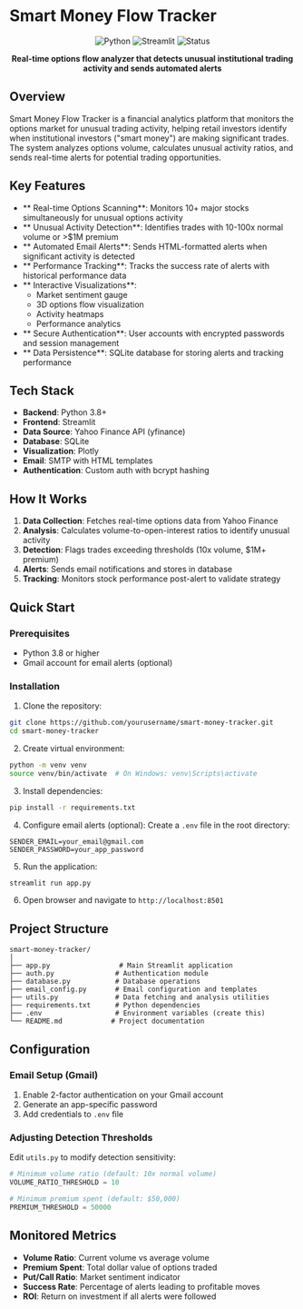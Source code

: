 # Smart Money Flow Tracker

<p align="center">
  <img src="https://img.shields.io/badge/Python-3.8+-blue.svg" alt="Python">
  <img src="https://img.shields.io/badge/Streamlit-1.29.0-red.svg" alt="Streamlit">
  <img src="https://img.shields.io/badge/Status-Active-success.svg" alt="Status">
</p>

<p align="center">
  <strong>Real-time options flow analyzer that detects unusual institutional trading activity and sends automated alerts</strong>
</p>

##  Overview

Smart Money Flow Tracker is a financial analytics platform that monitors the options market for unusual trading activity, helping retail investors identify when institutional investors ("smart money") are making significant trades. The system analyzes options volume, calculates unusual activity ratios, and sends real-time alerts for potential trading opportunities.

##  Key Features

- ** Real-time Options Scanning**: Monitors 10+ major stocks simultaneously for unusual options activity
- ** Unusual Activity Detection**: Identifies trades with 10-100x normal volume or >$1M premium
- ** Automated Email Alerts**: Sends HTML-formatted alerts when significant activity is detected
- ** Performance Tracking**: Tracks the success rate of alerts with historical performance data
- ** Interactive Visualizations**: 
  - Market sentiment gauge
  - 3D options flow visualization
  - Activity heatmaps
  - Performance analytics
- ** Secure Authentication**: User accounts with encrypted passwords and session management
- ** Data Persistence**: SQLite database for storing alerts and tracking performance

##  Tech Stack

- **Backend**: Python 3.8+
- **Frontend**: Streamlit
- **Data Source**: Yahoo Finance API (yfinance)
- **Database**: SQLite
- **Visualization**: Plotly
- **Email**: SMTP with HTML templates
- **Authentication**: Custom auth with bcrypt hashing

##  How It Works

1. **Data Collection**: Fetches real-time options data from Yahoo Finance
2. **Analysis**: Calculates volume-to-open-interest ratios to identify unusual activity
3. **Detection**: Flags trades exceeding thresholds (10x volume, $1M+ premium)
4. **Alerts**: Sends email notifications and stores in database
5. **Tracking**: Monitors stock performance post-alert to validate strategy

##  Quick Start

### Prerequisites

- Python 3.8 or higher
- Gmail account for email alerts (optional)

### Installation

1. Clone the repository:
```bash
git clone https://github.com/yourusername/smart-money-tracker.git
cd smart-money-tracker
```

2. Create virtual environment:
```bash
python -m venv venv
source venv/bin/activate  # On Windows: venv\Scripts\activate
```

3. Install dependencies:
```bash
pip install -r requirements.txt
```

4. Configure email alerts (optional):
Create a `.env` file in the root directory:
```env
SENDER_EMAIL=your_email@gmail.com
SENDER_PASSWORD=your_app_password
```

5. Run the application:
```bash
streamlit run app.py
```

6. Open browser and navigate to `http://localhost:8501`

##  Project Structure

```
smart-money-tracker/
│
├── app.py                 # Main Streamlit application
├── auth.py               # Authentication module
├── database.py           # Database operations
├── email_config.py       # Email configuration and templates
├── utils.py              # Data fetching and analysis utilities
├── requirements.txt      # Python dependencies
├── .env                  # Environment variables (create this)
└── README.md            # Project documentation
```

##  Configuration

### Email Setup (Gmail)

1. Enable 2-factor authentication on your Gmail account
2. Generate an app-specific password
3. Add credentials to `.env` file

### Adjusting Detection Thresholds

Edit `utils.py` to modify detection sensitivity:

```python
# Minimum volume ratio (default: 10x normal volume)
VOLUME_RATIO_THRESHOLD = 10

# Minimum premium spent (default: $50,000)
PREMIUM_THRESHOLD = 50000
```

##  Monitored Metrics

- **Volume Ratio**: Current volume vs average volume
- **Premium Spent**: Total dollar value of options traded
- **Put/Call Ratio**: Market sentiment indicator
- **Success Rate**: Percentage of alerts leading to profitable moves
- **ROI**: Return on investment if all alerts were followed

